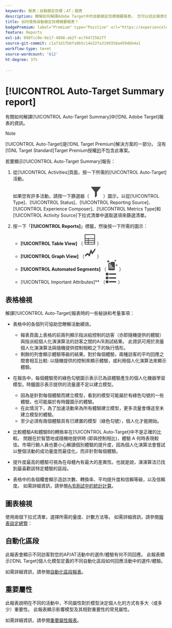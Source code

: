 ```yaml
---
keywords: 報表；自動鎖定目標；AT；報表
description: 瞭解如何解譯Adobe Target中的自動鎖定目標摘要報表。 您可以從此報表切換至「自動化區段」和「重要屬性」報表。
title: 如何使用自動鎖定目標摘要報表？
badgePremium: label="Premium" type="Positive" url="https://experienceleague.adobe.com/docs/target/using/introduction/intro.html?lang=en#premium newtab=true" tooltip="檢視Target Premium包含的內容。"
feature: Reports
exl-id: 098fcc0e-8e17-4898-ab2f-ec74472562ff
source-git-commit: c1a71d1fb6fa9b5c14e22fa3199358a4594bb4a1
workflow-type: tm+mt
source-wordcount: '612'
ht-degree: 37%

---
```


# [!UICONTROL Auto-Target Summary report]

有關如何解譯[!UICONTROL Auto-Target Summary]中[!DNL Adobe Target]報表的資訊。

>[!NOTE]
>
>[!UICONTROL Auto-Target]是[!DNL Target Premium]解決方案的一部分。 沒有[!DNL Target Standard]Target Premium授權[的](/help/main/c-intro/intro.md#premium)不包含此專案。

若要顯示[!UICONTROL Auto-Target Summary]報告：

1. 從[!UICONTROL Activities]頁面，按一下所需的[!UICONTROL Auto-Target]活動。

   如果您有許多活動，請按一下篩選器（ ![篩選器圖示](/help/main/assets/icons/Filter.svg) ）圖示，以從[!UICONTROL Type]、[!UICONTROL Status]、[!UICONTROL Reporting Source]、[!UICONTROL Experience Composer]、[!UICONTROL Metrics Type]和[!UICONTROL Activity Source]下拉式清單中選取選項來篩選清單。

1. 按一下「**[!UICONTROL Reports]**」標籤，然後按一下所需的圖示：

   * **[!UICONTROL Table View]** （ ![表格檢檢視示](/help/main/assets/icons/Table.svg) ）
   * **[!UICONTROL Graph View]** （![圖表檢檢視示](/help/main/assets/icons/GraphTrend.svg) ）
   * **[!UICONTROL Automated Segments]** （![自動化區段報表](/help/main/assets/icons/AutomatedSegment.svg) ）
   * [!UICONTROL Important Attributes]** （![重要屬性圖示](/help/main/assets/icons/ViewList.svg) ）

## 表格檢視

解譯[!UICONTROL Auto-Target]報表時的一些秘訣和考量事項：

* 表格中的各個列可協助您瞭解活動績效。

   * 報表頁面上表格的前兩列顯示指派給控制的訪客（亦即隨機提供的體驗）與指派給個人化演演算法的訪客之間的A/B測試結果。 此資訊可用於測量個人化演演算法與隨機提供控制相較之下的執行情形。
   * 剩餘的列會顯示體驗等級的結果。對於每個體驗，兩種訪客的平均回應之間會相互比較: 以隨機提供的控制來顯示體驗，或利用個人化演算法來顯示體驗。

* 在報告中，每個體驗旁的綠色勾號圖示表示已為該體驗產生的個人化機器學習模型。時鐘圖示表示提供的流量還不足以建立模型。

   * 因為是針對每個體驗而建立模型，看到的模型可能屬於有綠色勾號的一些體驗，也可能屬於有時鐘圖示的體驗。
   * 在此情況下，為了加速活動來為所有體驗建立模型，更多流量會傳送至未建立模型的體驗。
   * 至少必須有兩個體驗具有已建置的模型（綠色勾號），個人化才能開始。

* 比較體驗A和體驗B的轉換率在[!UICONTROL Auto-Target]中不是正確的比較。 問題在於智慧地或隨機地提供時 (即與控制相比)，體驗 A 何時表現較佳。市場行銷人員也要小心解讀個別體驗的提升度，因為個人化演算法會嘗試以整個活動的成功量度而最佳化，而非針對每個體驗。
* 提升度最高的體驗可視為在母體內有最大的差異性。也就是說，演演算法已找到最喜歡該特定體驗的區段。
* 表格中的各個欄會顯示造訪次數、轉換率、平均提升度和信賴等級，以及信賴度。 如需詳細資訊，請參閱[A/B測試中的統計計算](/help/main/c-reports/statistical-methodology/statistical-calculations.md)。

## 圖表檢視

使用兩個下拉式清單，選擇所需的量度、計數方法等。 如需詳細資訊，請參閱[報表設定總覽](/help/main/c-reports/c-report-settings/report-settings.md)：

## 自動化區段

此報表會顯示不同訪客對您的AP/AT活動中的選件/體驗有何不同回應。 此報表顯示[!DNL Target]個人化模型定義的不同自動化區段如何回應活動中的選件/體驗。

如需詳細資訊，請參閱[自動化區段報表](/help/main/c-reports/c-personalization-insights-reports/automated-segments-report.md)。

## 重要屬性

此報表說明在不同的活動中，不同屬性對於模型決定個人化的方式有多大（或多少）重要性。 此報表顯示影響模型及其相對重要性的常見屬性。

如需詳細資訊，請參閱[重要屬性報表](/help/main/c-reports/c-personalization-insights-reports/important-attributes-report.md)。
